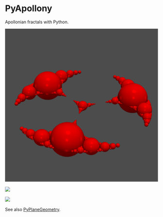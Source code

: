 # PyApollony

Apollonian fractals with Python.

![](https://github.com/stla/PyApollony/raw/main/examples/ApollonianFractal1.gif)

![](https://github.com/stla/PyApollony/raw/main/examples/ApollonianFractal2.gif)

![](https://github.com/stla/PyApollony/raw/main/examples/ApollonyVoronoiTexture.gif)


See also [PyPlaneGeometry](https://github.com/stla/PyPlaneGeometry).